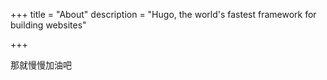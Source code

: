 +++
title = "About"
description = "Hugo, the world's fastest framework for building websites"

+++

那就慢慢加油吧
